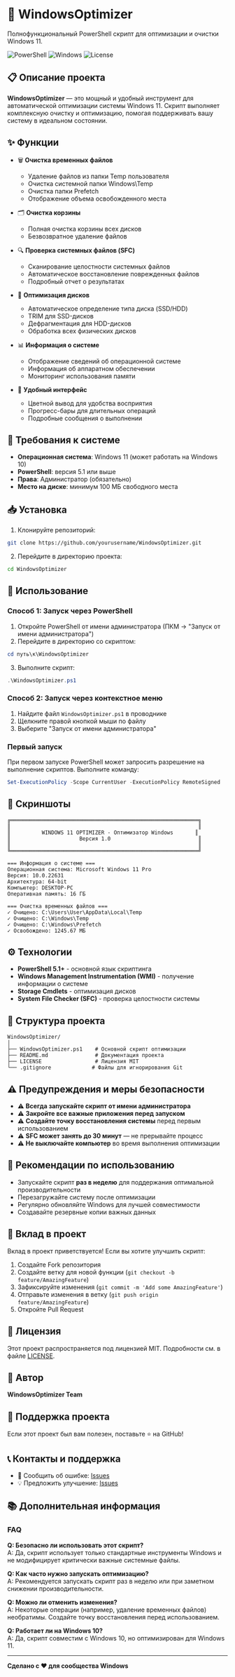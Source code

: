
# 🚀 WindowsOptimizer

Полнофункциональный PowerShell скрипт для оптимизации и очистки Windows 11.

![PowerShell](https://img.shields.io/badge/PowerShell-5.1+-blue.svg)
![Windows](https://img.shields.io/badge/Windows-11-0078D6.svg)
![License](https://img.shields.io/badge/license-MIT-green.svg)

## 📋 Описание проекта

**WindowsOptimizer** — это мощный и удобный инструмент для автоматической оптимизации системы Windows 11. Скрипт выполняет комплексную очистку и оптимизацию, помогая поддерживать вашу систему в идеальном состоянии.

## ✨ Функции

- 🗑️ **Очистка временных файлов**
  - Удаление файлов из папки Temp пользователя
  - Очистка системной папки Windows\Temp
  - Очистка папки Prefetch
  - Отображение объема освобожденного места

- 🗂️ **Очистка корзины**
  - Полная очистка корзины всех дисков
  - Безвозвратное удаление файлов

- 🔍 **Проверка системных файлов (SFC)**
  - Сканирование целостности системных файлов
  - Автоматическое восстановление поврежденных файлов
  - Подробный отчет о результатах

- 💾 **Оптимизация дисков**
  - Автоматическое определение типа диска (SSD/HDD)
  - TRIM для SSD-дисков
  - Дефрагментация для HDD-дисков
  - Обработка всех физических дисков

- 📊 **Информация о системе**
  - Отображение сведений об операционной системе
  - Информация об аппаратном обеспечении
  - Мониторинг использования памяти

- 🎨 **Удобный интерфейс**
  - Цветной вывод для удобства восприятия
  - Прогресс-бары для длительных операций
  - Подробные сообщения о выполнении

## 🔧 Требования к системе

- **Операционная система**: Windows 11 (может работать на Windows 10)
- **PowerShell**: версия 5.1 или выше
- **Права**: Администратор (обязательно)
- **Место на диске**: минимум 100 МБ свободного места

## 📥 Установка

1. Клонируйте репозиторий:
```bash
git clone https://github.com/yourusername/WindowsOptimizer.git
```

2. Перейдите в директорию проекта:
```bash
cd WindowsOptimizer
```

## 🚀 Использование

### Способ 1: Запуск через PowerShell

1. Откройте PowerShell от имени администратора (ПКМ → "Запуск от имени администратора")
2. Перейдите в директорию со скриптом:
```powershell
cd путь\к\WindowsOptimizer
```
3. Выполните скрипт:
```powershell
.\WindowsOptimizer.ps1
```

### Способ 2: Запуск через контекстное меню

1. Найдите файл `WindowsOptimizer.ps1` в проводнике
2. Щелкните правой кнопкой мыши по файлу
3. Выберите "Запуск от имени администратора"

### Первый запуск

При первом запуске PowerShell может запросить разрешение на выполнение скриптов. Выполните команду:
```powershell
Set-ExecutionPolicy -Scope CurrentUser -ExecutionPolicy RemoteSigned
```

## 📸 Скриншоты

```
╔════════════════════════════════════════════════════════════╗
║                                                            ║
║          WINDOWS 11 OPTIMIZER - Оптимизатор Windows       ║
║                      Версия 1.0                            ║
║                                                            ║
╚════════════════════════════════════════════════════════════╝

=== Информация о системе ===
Операционная система: Microsoft Windows 11 Pro
Версия: 10.0.22631
Архитектура: 64-bit
Компьютер: DESKTOP-PC
Оперативная память: 16 ГБ

=== Очистка временных файлов ===
✓ Очищено: C:\Users\User\AppData\Local\Temp
✓ Очищено: C:\Windows\Temp
✓ Очищено: C:\Windows\Prefetch
✓ Освобождено: 1245.67 МБ
```

## ⚙️ Технологии

- **PowerShell 5.1+** - основной язык скриптинга
- **Windows Management Instrumentation (WMI)** - получение информации о системе
- **Storage Cmdlets** - оптимизация дисков
- **System File Checker (SFC)** - проверка целостности системы

## 📝 Структура проекта

```
WindowsOptimizer/
│
├── WindowsOptimizer.ps1    # Основной скрипт оптимизации
├── README.md               # Документация проекта
├── LICENSE                 # Лицензия MIT
└── .gitignore             # Файлы для игнорирования Git
```

## ⚠️ Предупреждения и меры безопасности

- ⚠️ **Всегда запускайте скрипт от имени администратора**
- ⚠️ **Закройте все важные приложения перед запуском**
- ⚠️ **Создайте точку восстановления системы** перед первым использованием
- ⚠️ **SFC может занять до 30 минут** — не прерывайте процесс
- ⚠️ **Не выключайте компьютер** во время выполнения оптимизации

## 🔄 Рекомендации по использованию

- Запускайте скрипт **раз в неделю** для поддержания оптимальной производительности
- Перезагружайте систему после оптимизации
- Регулярно обновляйте Windows для лучшей совместимости
- Создавайте резервные копии важных данных

## 🤝 Вклад в проект

Вклад в проект приветствуется! Если вы хотите улучшить скрипт:

1. Создайте Fork репозитория
2. Создайте ветку для новой функции (`git checkout -b feature/AmazingFeature`)
3. Зафиксируйте изменения (`git commit -m 'Add some AmazingFeature'`)
4. Отправьте изменения в ветку (`git push origin feature/AmazingFeature`)
5. Откройте Pull Request

## 📄 Лицензия

Этот проект распространяется под лицензией MIT. Подробности см. в файле [LICENSE](LICENSE).

## 👤 Автор

**WindowsOptimizer Team**

## 🌟 Поддержка проекта

Если этот проект был вам полезен, поставьте ⭐ на GitHub!

## 📞 Контакты и поддержка

- 🐛 Сообщить об ошибке: [Issues](https://github.com/yourusername/WindowsOptimizer/issues)
- 💡 Предложить улучшение: [Issues](https://github.com/yourusername/WindowsOptimizer/issues)

## 📚 Дополнительная информация

### FAQ

**Q: Безопасно ли использовать этот скрипт?**  
A: Да, скрипт использует только стандартные инструменты Windows и не модифицирует критически важные системные файлы.

**Q: Как часто нужно запускать оптимизацию?**  
A: Рекомендуется запускать скрипт раз в неделю или при заметном снижении производительности.

**Q: Можно ли отменить изменения?**  
A: Некоторые операции (например, удаление временных файлов) необратимы. Создайте точку восстановления перед использованием.

**Q: Работает ли на Windows 10?**  
A: Да, скрипт совместим с Windows 10, но оптимизирован для Windows 11.

---

**Сделано с ❤️ для сообщества Windows**
